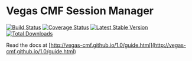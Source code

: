 Vegas CMF Session Manager
======================

[![Build Status](https://travis-ci.org/vegas-cmf/session.png?branch=master)](https://travis-ci.org/vegas-cmf/session)
[![Coverage Status](https://coveralls.io/repos/vegas-cmf/session/badge.png?branch=master)](https://coveralls.io/r/vegas-cmf/session?branch=master)
[![Latest Stable Version](https://poser.pugx.org/vegas-cmf/session/v/stable.png)](https://packagist.org/packages/vegas-cmf/session)
[![Total Downloads](https://poser.pugx.org/vegas-cmf/session/downloads.png)](https://packagist.org/packages/vegas-cmf/session)

Read the docs at [http://vegas-cmf.github.io/1.0/guide.html](http://vegas-cmf.github.io/1.0/guide.html)